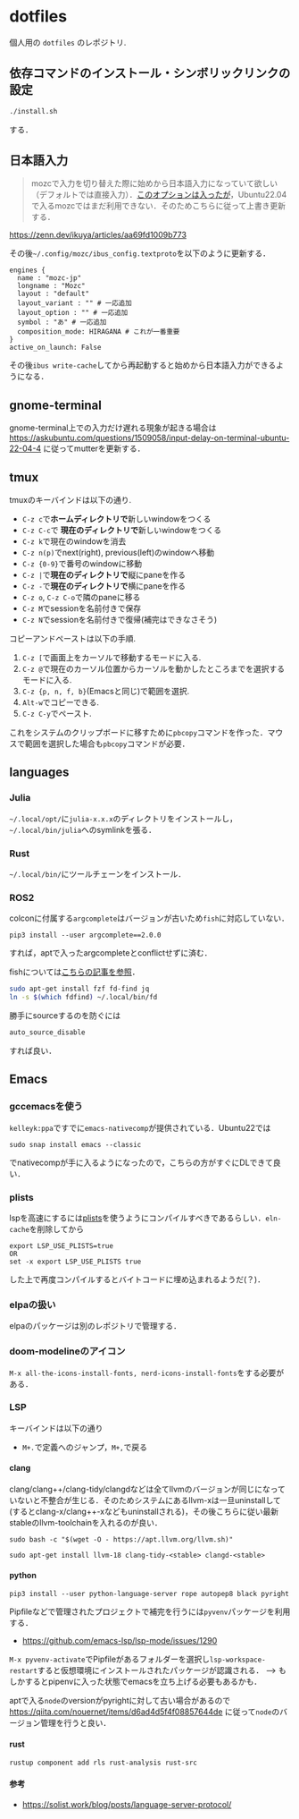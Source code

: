 # dotfiles

個人用の `dotfiles` のレポジトリ.

## 依存コマンドのインストール・シンボリックリンクの設定

```bash
./install.sh
```

する．

## 日本語入力

>mozcで入力を切り替えた際に始めから日本語入力になっていて欲しい（デフォルトでは直接入力）．[このオプションは入ったが](https://github.com/google/mozc/issues/381)，Ubuntu22.04で入るmozcではまだ利用できない．そのためこちらに従って上書き更新する．

https://zenn.dev/ikuya/articles/aa69fd1009b773

その後`~/.config/mozc/ibus_config.textproto`を以下のように更新する．

```
engines {
  name : "mozc-jp"
  longname : "Mozc"
  layout : "default"
  layout_variant : "" # 一応追加
  layout_option : "" # 一応追加
  symbol : "あ" # 一応追加
  composition_mode: HIRAGANA # これが一番重要
}
active_on_launch: False
```

その後`ibus write-cache`してから再起動すると始めから日本語入力ができるようになる．

## gnome-terminal

gnome-terminal上での入力だけ遅れる現象が起きる場合は https://askubuntu.com/questions/1509058/input-delay-on-terminal-ubuntu-22-04-4 に従ってmutterを更新する．

## tmux

tmuxのキーバインドは以下の通り.

- `C-z c`で**ホームディレクトリで**新しいwindowをつくる
- `C-z C-c`で **現在のディレクトリで**新しいwindowをつくる
- `C-z k`で現在のwindowを消去
- `C-z n(p)`でnext(right), previous(left)のwindowへ移動
- `C-z {0-9}`で番号のwindowに移動
- `C-z |`で**現在のディレクトリで**縦にpaneを作る
- `C-z -`で**現在のディレクトリで**横にpaneを作る
- `C-z o`, `C-z C-o`で隣のpaneに移る
- `C-z M`でsessionを名前付きで保存
- `C-z N`でsessionを名前付きで復帰(補完はできなさそう)

コピーアンドペーストは以下の手順.

1. `C-z [`で画面上をカーソルで移動するモードに入る.
2. `C-z @`で現在のカーソル位置からカーソルを動かしたところまでを選択するモードに入る.
3. `C-z {p, n, f, b}`(Emacsと同じ)で範囲を選択.
4. `Alt-w`でコピーできる.
5. `C-z C-y`でペースト.

これをシステムのクリップボードに移すために`pbcopy`コマンドを作った．マウスで範囲を選択した場合も`pbcopy`コマンドが必要．

## languages

### Julia

`~/.local/opt/`に`julia-x.x.x`のディレクトリをインストールし，`~/.local/bin/julia`へのsymlinkを張る．

### Rust

`~/.local/bin/`にツールチェーンをインストール．

### ROS2

colconに付属する`argcomplete`はバージョンが古いため`fish`に対応していない．

```
pip3 install --user argcomplete==2.0.0
```

すれば，aptで入ったargcompleteとconflictせずに済む．

fishについては[こちらの記事を参照](https://zenn.dev/kenji_miyake/articles/c149cc1f17e168)．

```bash
sudo apt-get install fzf fd-find jq
ln -s $(which fdfind) ~/.local/bin/fd
```

勝手にsourceするのを防ぐには

```bash
auto_source_disable
```

すれば良い．

## Emacs

### gccemacsを使う

`kelleyk:ppa`ですでに`emacs-nativecomp`が提供されている．Ubuntu22では

```
sudo snap install emacs --classic
```

でnativecompが手に入るようになったので，こちらの方がすぐにDLできて良い．

### plists

lspを高速にするには[plists](https://emacs-lsp.github.io/lsp-mode/page/performance/#use-plists-for-deserialization)を使うようにコンパイルすべきであるらしい．`eln-cache`を削除してから

```
export LSP_USE_PLISTS=true
OR
set -x export LSP_USE_PLISTS true
```

した上で再度コンパイルするとバイトコードに埋め込まれるようだ(？)．

### elpaの扱い

elpaのパッケージは別のレポジトリで管理する．

### doom-modelineのアイコン

`M-x all-the-icons-install-fonts, nerd-icons-install-fonts`をする必要がある．

### LSP

キーバインドは以下の通り

- `M+.`で定義へのジャンプ，`M+,`で戻る

#### clang

clang/clang++/clang-tidy/clangdなどは全てllvmのバージョンが同じになっていないと不整合が生じる．そのためシステムにあるllvm-xは一旦uninstallして(するとclang-x/clang++-xなどもuninstallされる)，その後こちらに従い最新stableのllvm-toolchainを入れるのが良い．

```shell
sudo bash -c "$(wget -O - https://apt.llvm.org/llvm.sh)"
```

```shell
sudo apt-get install llvm-18 clang-tidy-<stable> clangd-<stable>
```

#### python

```
pip3 install --user python-language-server rope autopep8 black pyright
```

Pipfileなどで管理されたプロジェクトで補完を行うには`pyvenv`パッケージを利用する．

- https://github.com/emacs-lsp/lsp-mode/issues/1290

`M-x pyvenv-activate`でPipfileがあるフォルダーを選択し`lsp-workspace-restart`すると仮想環境にインストールされたパッケージが認識される． --> もしかするとpipenvに入った状態でemacsを立ち上げる必要もあるかも．

aptで入る`node`のversionがpyrightに対して古い場合があるので https://qiita.com/nouernet/items/d6ad4d5f4f08857644de に従って`node`のバージョン管理を行うと良い．

#### rust

```
rustup component add rls rust-analysis rust-src
```

#### 参考

- https://solist.work/blog/posts/language-server-protocol/
